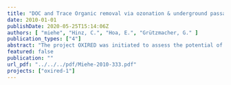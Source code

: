 ```yaml
---
title: "DOC and Trace Organic removal via ozonation & underground passage - expected benefit and limitations"
date: 2010-01-01
publishDate: 2020-05-25T15:14:06Z
authors: [ "miehe", "Hinz, C.", "Hoa, E.", "Grützmacher, G." ]
publication_types: ["4"]
abstract: "The project OXIRED was initiated to assess the potential of a combination of natural systems such as bank filtration (BF) and artificial recharge (AR) and oxidation processes in order to improve the degradability of DOC and the removal of trace organics during water treatment. In this literature study, treatment schemes, which combine subsurface passage with oxidation processes, were evaluated with regard to the potential removal of DOC and trace organics, by theoretical considerations and case study analyses. The objectives were i) to estimate the degradation of bulk organic matter and trace organics in such combined systems, ii) to assess the potential for toxic by-products and iii) to describe different possible schemes combining natural systems (BF & AR) and oxidation processes. Available data generally shows good removal of the substances identified as persistent during BF & AR by oxidation processes. Carbamazepine, for example, is poorly degradable during bank filtration, but ozonation leads to a transformation of more than 97%. If ozonation alone does not suffice, advanced oxidation processes may enhance the transformation. E.g. literature gives a values of < 50% removal of Iopamidol by ozonation. However, transformation increases up to 88% using advanced oxidation processes, such as O3/H2O2 and O3/UV. Investigations on the formation of possible toxic by-products have shown the general possibilities to control the formation of bromate by decreasing the pH, avoiding free dissolved ozone in the reactor and/or by adding H2O2. Only a low risk of exposure of the potentially forming nitrosamines in drinking water after artificial recharge could be identified. Especially the cancerogenic metabolite NDMA is degraded during subsurface passage. Three reference treatment schemes were identified: (A): surface water is treated via oxidation before infiltration into artificial recharge ponds.(B): a river bank filtration with short retention times (<5 days) is used as a pretreatment step before the successive oxidation and artificial recharge (AR). (C1/C2): oxidation is applied subsequent to subsurface passage after bank filtration and artificial recharge. Due to the possible formation of toxic by-products and the increased assimilable DOC in scheme C (Examples for C1 Mülheim Styrum-East and Le Pecq Croissy & C2 Prairie Waters Project and the Bi´eau Process) a post-treatment including disinfection after oxidation is necessary. Additional post-treatment in schemes A (implemented at Mülheim Dohne) and B depends on the redox conditions and the travel times during the subsurface passage. However, although there is a lack of practical data, the enhancement of BDOC via oxidation prior to the underground passage seems theoretically more promising than the reverse configuration. It is therefore recommended that any further experimental program in OXIRED should focus on the schemes A and B and include a cost-benefit analysis of the additional first BF step."
featured: false
publication: ""
url_pdf: "../../../pdf/Miehe-2010-333.pdf"
projects: ["oxired-1"]
---
```


